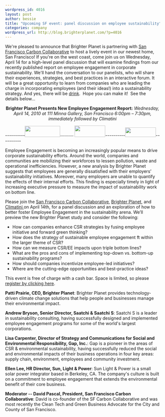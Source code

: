 ```yaml
--- 
wordpress_id: 4016
layout: post
author: bessie
title: "Upcoming SF event: panel discussion on employee sustainability"
categories: company
wordpress_url: http://blog.brighterplanet.com/?p=4016
---
```

We're pleased to announce that Brighter Planet is partnering with [San Francisco Carbon Collaborative](http://www.carboncollaborative.org/)  to host a lively event in our newest home, San Francisco!  If you're on the west coast, come join us on Wednesday, April 14 for a high-level panel discussion that will examine findings from our recently published report on employee engagement in corporate sustainability.  We'll hand the conversation to our panelists, who will share their experiences, strategies, and best practices in an interactive forum.  It will be a great opportunity to learn from companies who are leading the charge in incorporating employees (and their ideas!) into a sustainability strategy.  And yes, there will be [drink](http://www.climatini.org/about/).  Hope you can make it!  See the details below...


<span style="font-family: Helvetica Neue,sans-serif;"><span style="font-size: small;">
</span></span>
<p style="text-align: center;"><strong>Brighter Planet Presents New Employee  Engagement Report:</strong><em>
Wednesday, April 14, 2010 at 111 Minna Gallery, San Francisco
6:00pm – 7:30pm, immediately followed by Climatini</em></p>
----------<span style="font-family: Helvetica Neue,sans-serif;"><span style="font-size: small;"><img class="alignnone" title="brighter planet" src="http://farm3.static.flickr.com/2773/4464456807_f335ef6505_m.jpg" alt="" width="115" height="36" />---------- </span></span><span style="font-family: Helvetica Neue,sans-serif;"><span style="font-size: small;"> <img class="alignnone" title="SF Carbon Collaborative" src="http://farm3.static.flickr.com/2721/4464456863_f04eef1906_t.jpg" alt="" width="100" height="37" /></span></span>----------<span style="font-family: Helvetica Neue,sans-serif;"><span style="font-size: small;"><img class="alignnone" title="Climatini" src="http://farm3.static.flickr.com/2725/4465235610_1bdc3230b9_t.jpg" alt="" width="100" height="31" /></span></span>----------<span style="font-family: Helvetica Neue,sans-serif;"> </span>

Employee Engagement is becoming an increasingly popular means to drive corporate sustainability efforts.  Around the world, companies and communities are mobilizing their workforces to lessen pollution, waste and operational inefficiencies.  However, a new analysis by Brighter Planet suggests that employees are generally dissatisfied with their employers’ sustainability initiatives.  Moreover, many employers are unable to quantify the effects of their internal efforts.  This finding is especially timely in light of increasing executive pressure to measure the impact of sustainability work on bottom line.

Please join the <a href="http://www.carboncollaborative.org/">San Francisco Carbon Collaborative</a>, <a href="http://brighterplanet.com/about">Brighter Planet</a>, and <a href="http://www.climatini.org/">Climatini </a>on April 14th, for a panel discussion and an exploration of how to better foster Employee Engagement in the sustainability arena.  We’ll preview the new Brighter Planet study and consider the following:

* How can companies enhance CSR strategies by fusing employee initiative and forward green thinking?
* How does the strategy of sustainable employee engagement ft within the larger theme of CSR?
* How can we measure CSR/EE impacts upon triple bottom lines?
* What are the pros and cons of implementing top-down vs. bottom-up sustainability programs?
* How should companies incentivize employee-led initiatives?
* Where are the cutting-edge opportunities and best-practice ideas?

This event is free of charge with a cash bar.  Space is limited, so please <a href="http://www.carboncollaborative.org/index.php?q=civicrm/event/info&amp;reset=1&amp;id=27">register by clicking here</a>.



**Patti Prairie, CEO, Brighter Planet**:  Brighter Planet provides technology-driven climate change solutions that help people and businesses manage their environmental impact.

**Andrew Bryson, Senior Director, Saatchi &amp; Saatchi S**:  Saatchi S is a leader in sustainability consulting, having successfully designed and implemented employee engagement programs for some of the world's largest corporations.

**Lisa Carpenter, Director of Strategy and Communications for Social and Environmental Responsibility, Gap, Inc.**:  Gap is a pioneer in the areas of CSR &amp; environmental sustainability, having successfully reduced the social and environmental impacts of their business operations in four key areas: supply chain, environment, employees and community investment.

**Ellen Lee, HR Director, Sun, Light &amp; Power**: Sun Light &amp; Power is a small solar power integrator based in Berkeley, CA. The company's culture is built on a commitment to employee engagement that extends the environmental benefit of their core business.

**Moderator -- David Pascal, President, San Francisco Carbon Collaborative**: David is co-founder of the SF Carbon Collaborative and was most recently the Clean Tech and Green Business Advocate for the City and County of San Francisco.
